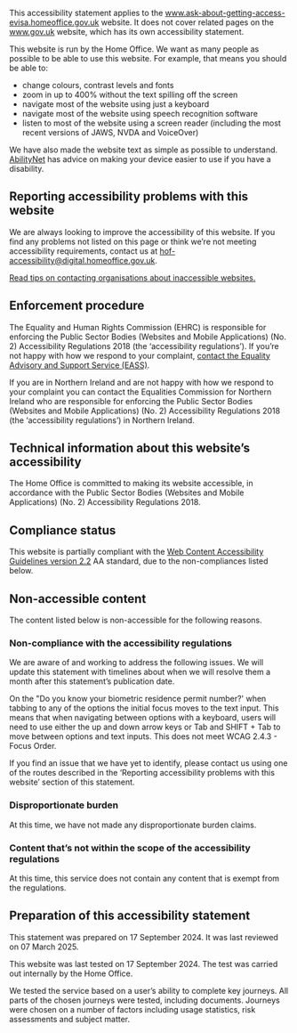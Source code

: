 This accessibility statement applies to the www.ask-about-getting-access-evisa.homeoffice.gov.uk website. It does not cover related pages on the www.gov.uk website, which has its own accessibility statement.

This website is run by the Home Office. We want as many people as possible to be able to use this website. For example, that means you should be able to:

- change colours, contrast levels and fonts
- zoom in up to 400% without the text spilling off the screen
- navigate most of the website using just a keyboard
- navigate most of the website using speech recognition software
- listen to most of the website using a screen reader (including the most recent versions of JAWS, NVDA and VoiceOver)

We have also made the website text as simple as possible to understand. [AbilityNet](https://mcmw.abilitynet.org.uk/) has advice on making your device easier to use if you have a disability.

## Reporting accessibility problems with this website

We are always looking to improve the accessibility of this website. If you find any problems not listed on this page or think we’re not meeting accessibility requirements, contact us at hof-accessibility@digital.homeoffice.gov.uk.

[Read tips on contacting organisations about inaccessible websites.](https://www.w3.org/WAI/teach-advocate/contact-inaccessible-websites/)

## Enforcement procedure

The Equality and Human Rights Commission (EHRC) is responsible for enforcing the Public Sector Bodies (Websites and Mobile Applications) (No. 2) Accessibility Regulations 2018 (the ‘accessibility regulations’). If you’re not happy with how we respond to your complaint, [contact the Equality Advisory and Support Service (EASS)](https://www.equalityadvisoryservice.com/).

If you are in Northern Ireland and are not happy with how we respond to your complaint you can contact the Equalities Commission for Northern Ireland who are responsible for enforcing the Public Sector Bodies (Websites and Mobile Applications) (No. 2) Accessibility Regulations 2018 (the ‘accessibility regulations’) in Northern Ireland.

## Technical information about this website’s accessibility

The Home Office is committed to making its website accessible, in accordance with the Public Sector Bodies (Websites and Mobile Applications) (No. 2) Accessibility Regulations 2018.

## Compliance status

This website is partially compliant with the [Web Content Accessibility Guidelines version 2.2](https://www.w3.org/TR/WCAG22/) AA standard, due to the non-compliances listed below.

## Non-accessible content

The content listed below is non-accessible for the following reasons.

### Non-compliance with the accessibility regulations

We are aware of and working to address the following issues. We will update this statement with timelines about when we will resolve them a month after this statement’s publication date.

On the "Do you know your biometric residence permit number?' when tabbing to any of the options the initial focus moves to the text input. This means that when navigating between options with a keyboard, users will need to use either the up and down arrow keys or Tab and SHIFT + Tab to move between options and text inputs. This does not meet WCAG 2.4.3 - Focus Order.

If you find an issue that we have yet to identify, please contact us using one of the routes described in the ‘Reporting accessibility problems with this website’ section of this statement.

### Disproportionate burden

At this time, we have not made any disproportionate burden claims.

### Content that’s not within the scope of the accessibility regulations

At this time, this service does not contain any content that is exempt from the regulations.

## Preparation of this accessibility statement

This statement was prepared on 17 September 2024. It was last reviewed on 07 March 2025.

This website was last tested on 17 September 2024. The test was carried out internally by the Home Office.

We tested the service based on a user’s ability to complete key journeys. All parts of the chosen journeys were tested, including documents. Journeys were chosen on a number of factors including usage statistics, risk assessments and subject matter.

